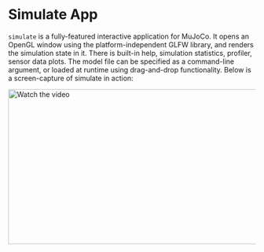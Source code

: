 # Simulate App

`simulate` is a fully-featured interactive application for MuJoCo. It opens an
OpenGL window using the platform-independent GLFW library, and renders the
simulation state in it. There is built-in help, simulation statistics, profiler,
sensor data plots. The model file can be specified as a command-line argument,
or loaded at runtime using drag-and-drop functionality. Below is a
screen-capture of simulate in action:

<a href="https://youtu.be/0ORsj_E17B0" target="_blank">
 <img src="http://img.youtube.com/vi/0ORsj_E17B0/hqdefault.jpg" alt="Watch the video" width="560" height="315"/>
</a>
